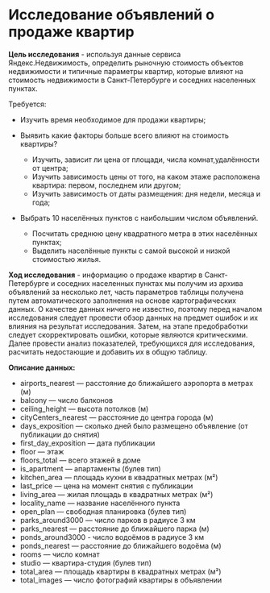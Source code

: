 # Исследование объявлений о продаже квартир

**Цель исследования** - используя данные сервиса Яндекс.Недвижимость, определить рыночную стоимость объектов недвижимости и типичные параметры квартир, которые влияют на стоимость недвижимости в Санкт-Петербурге и соседних населенных пунктах.

Требуется:

- Изучить время необходимое для продажи квартиры;
- Выявить какие факторы больше всего влияют на стоимость квартиры?
    - Изучить, зависит ли цена от площади, числа комнат,удалённости от центра;
    - Изучить зависимость цены от того, на каком этаже расположена квартира: первом, последнем или другом;
    - Изучить зависимость от даты размещения: дня недели, месяца и года;
    
- Выбрать 10 населённых пунктов с наибольшим числом объявлений.
    - Посчитать среднюю цену квадратного метра в этих населённых пунктах;
    - Выделить населённые пункты с самой высокой и низкой стоимостью жилья.
    
**Ход исследования** - информацию о продаже квартир в Санкт-Петербурге и соседних населенных пунктах мы получим из архива объявлений за несколько лет, часть параметров таблицы получена путем автоматического заполнения на основе картографических данных. О качестве данных ничего не известно, поэтому перед началом исследования следует провести обзор данных на предмет ошибок и их влияния на результат исследования. Затем, на этапе предобработки следует скорректировать ошибки, которые являются критическими. Далее провести анализ показателей, требующихся для исследования, расчитать недостающие и добавить их в общую таблицу. 

**Описание данных:**

* airports_nearest — расстояние до ближайшего аэропорта в метрах (м)
* balcony — число балконов
* ceiling_height — высота потолков (м)
* cityCenters_nearest — расстояние до центра города (м)
* days_exposition — сколько дней было размещено объявление (от публикации до снятия)
* first_day_exposition — дата публикации
* floor — этаж
* floors_total — всего этажей в доме
* is_apartment — апартаменты (булев тип)
* kitchen_area — площадь кухни в квадратных метрах (м²)
* last_price — цена на момент снятия с публикации
* living_area — жилая площадь в квадратных метрах (м²)
* locality_name — название населённого пункта
* open_plan — свободная планировка (булев тип)
* parks_around3000 — число парков в радиусе 3 км
* parks_nearest — расстояние до ближайшего парка (м)
* ponds_around3000 - число водоёмов в радиусе 3 км
* ponds_nearest — расстояние до ближайшего водоёма (м)
* rooms — число комнат
* studio — квартира-студия (булев тип)
* total_area — площадь квартиры в квадратных метрах (м²)
* total_images — число фотографий квартиры в объявлении
